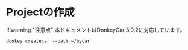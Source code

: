 # Projectの作成

!!!warning "注意点"
	本ドキュメントはDonkeyCar 3.0.2に対応しています。

```
donkey createcar --path ~/mycar
```

